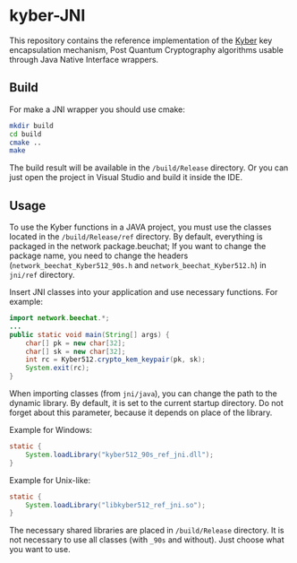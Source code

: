 # kyber-JNI

This repository contains the reference implementation of the [Kyber](https://www.pq-crystals.org/kyber/) key encapsulation mechanism, Post Quantum Cryptography algorithms usable through Java Native Interface wrappers.

## Build

For make a JNI wrapper you should use cmake:
```sh
mkdir build
cd build
cmake ..
make
```
The build result will be available in the `/build/Release` directory.
Or you can just open the project in Visual Studio and build it inside the IDE.

## Usage

To use the Kyber functions in a JAVA project, you must use the classes located in the `/build/Release/ref` directory.
By default, everything is packaged in the network package.beuchat; If you want to change the package name, you need to change the headers (`network_beechat_Kyber512_90s.h` and `network_beechat_Kyber512.h`) in `jni/ref` directory.

Insert JNI classes into your application and use necessary functions. For example:

```java
import network.beechat.*;
...
public static void main(String[] args) {
    char[] pk = new char[32];
    char[] sk = new char[32];
    int rc = Kyber512.crypto_kem_keypair(pk, sk);
    System.exit(rc);
}
```
When importing classes (from `jni/java`), you can change the path to the dynamic library. By default, it is set to the current startup directory. Do not forget about this parameter, because it depends on place of the library.

Example for Windows:
```java
static {
    System.loadLibrary("kyber512_90s_ref_jni.dll");
}
```

Example for Unix-like:
```java
static {
    System.loadLibrary("libkyber512_ref_jni.so");
}
```

The necessary shared libraries are placed in `/build/Release` directory. It is not necessary to use all classes (with `_90s` and without). Just choose what you want to use.





